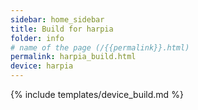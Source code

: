 ```yaml
---
sidebar: home_sidebar
title: Build for harpia
folder: info
# name of the page (/{{permalink}}.html)
permalink: harpia_build.html
device: harpia
---
```

{% include templates/device_build.md %}
